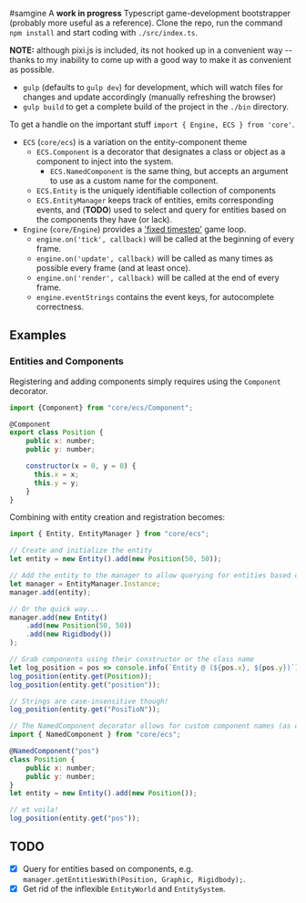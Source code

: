 #samgine
A **work in progress** Typescript game-development bootstrapper (probably more useful as a reference). Clone the repo, run the command `npm install` and start coding with `./src/index.ts`.

**NOTE:** although pixi.js is included, its not hooked up in a convenient way -- thanks to my inability to come up with a good way to make it as convenient as possible.

- `gulp` (defaults to `gulp dev`) for development, which will watch files for changes and update accordingly (manually refreshing the browser)
- `gulp build` to get a complete build of the project in the `./bin` directory.

To get a handle on the important stuff `import { Engine, ECS } from 'core'`.
- `ECS` (`core/ecs`) is a variation on the entity-component theme
  + `ECS.Component` is a decorator that designates a class or object as a component to inject into the system.
    * `ECS.NamedComponent` is the same thing, but accepts an argument to use as a custom name for the component.
  + `ECS.Entity` is the uniquely identifiable collection of components
  + `ECS.EntityManager` keeps track of entities, emits corresponding events, and (**TODO**) used to select and query for entities based on the components they have (or lack).
- `Engine` (`core/Engine`) provides a ['fixed timestep'](http://gafferongames.com/game-physics/fix-your-timestep/) game loop.
  + `engine.on('tick', callback)` will be called at the beginning of every frame.
  + `engine.on('update', callback)` will be called as many times as possible every frame (and at least once).
  + `engine.on('render', callback)` will be called at the end of every frame.
  + `engine.eventStrings` contains the event keys, for autocomplete correctness.

## Examples
### Entities and Components
Registering and adding components simply requires using the `Component` decorator.

```js
import {Component} from "core/ecs/Component";

@Component
export class Position {
    public x: number;
    public y: number;

    constructor(x = 0, y = 0) {
      this.x = x;
      this.y = y;
    }
}
```

Combining with entity creation and registration becomes:

```js
import { Entity, EntityManager } from "core/ecs";

// Create and initialize the entity
let entity = new Entity().add(new Position(50, 50));

// Add the entity to the manager to allow querying for entities based on the components they have
let manager = EntityManager.Instance;
manager.add(entity);

// Or the quick way...
manager.add(new Entity()
    .add(new Position(50, 50))
    .add(new Rigidbody())
);

// Grab components using their constructor or the class name
let log_position = pos => console.info(`Entity @ (${pos.x}, ${pos.y})`);
log_position(entity.get(Position));
log_position(entity.get("position"));

// Strings are case-insensitive though!
log_position(entity.get("PosiTioN"));

// The NamedComponent decorator allows for custom component names (as opposed to using their class/type name)
import { NamedComponent } from "core/ecs";

@NamedComponent("pos")
class Position {
    public x: number;
    public y: number;
}
let entity = new Entity().add(new Position());

// et voila!
log_position(entity.get("pos"));
```

## TODO
- [x] Query for entities based on components, e.g. `manager.getEntitiesWith(Position, Graphic, Rigidbody);`.
- [x] Get rid of the inflexible `EntityWorld` and `EntitySystem`.
